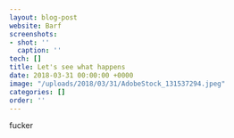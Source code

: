 ```yaml
---
layout: blog-post
website: Barf
screenshots:
- shot: ''
  caption: ''
tech: []
title: Let's see what happens
date: 2018-03-31 00:00:00 +0000
image: "/uploads/2018/03/31/AdobeStock_131537294.jpeg"
categories: []
order: ''
---
```

fucker
